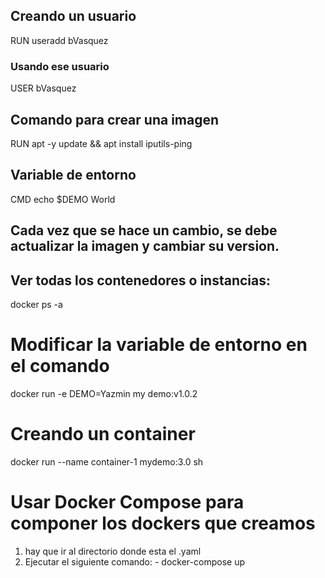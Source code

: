 
## Creando un usuario
 RUN useradd bVasquez

### Usando ese usuario
 USER bVasquez

## Comando para crear una imagen
RUN apt -y update && apt install iputils-ping

## Variable de entorno 
CMD echo $DEMO World

## Cada vez que se hace un cambio, se debe actualizar la imagen y cambiar su version.

## Ver todas los contenedores o instancias:
 docker ps -a

# Modificar la variable de entorno en el comando
 docker run -e DEMO=Yazmin my demo:v1.0.2

# Creando un container
   docker run --name container-1 mydemo:3.0 sh

# Usar Docker Compose para componer los dockers que creamos
  1. hay que ir al directorio donde esta el .yaml
  2. Ejecutar el siguiente comando: 
    - docker-compose up